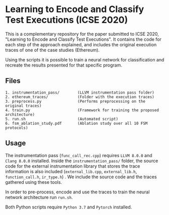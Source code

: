 
# Learning to Encode and Classify Test Executions (ICSE 2020)

This is a complementary repository for the paper submitted to ICSE 2020, "Learning to Encode and Classify Test Executions". It contains the code for each step of the approach explained, and includes the original execution traces of one of the case studies (Ethereum).

Using the scripts it is possible to train a neural network for classification and recreate the results presented for that specific program.

## Files

```
1. instrumentation_pass/        (LLVM instrumentation pass folder)
2. ethereum_traces/             (Folder with the execution traces)
3. preprocess.py                (Performs preprocessing on the original traces)
4. train.py                     (Framework for training the proposed architecture)
5. run.sh                       (Automated script)
6. fsm_ablation_study.pdf       (Ablation study over all 10 FSM protocols)
```
## Usage

The instrumentation pass (``func_call_rec.cpp``) requires ``LLVM 8.0.0`` and ``Clang 8.0.0`` installed.
Inside the ``instrumentation_pass/`` folder, the source code for the external instrumentation library that stores the trace information is also included (``external_lib.cpp``, ``external_lib.h``, ``function_call.h``, ``ir_type.h``) . 
We include the source code and the traces gathered using these tools.

In order to pre-process, encode and use the traces to train the neural network architecture run ``run.sh``.

Both Python scripts require ``Python 3.7`` and ``Pytorch`` installed.
 

